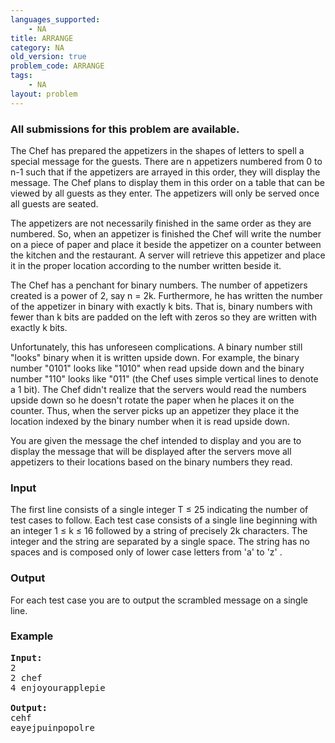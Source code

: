 ```yaml
---
languages_supported:
    - NA
title: ARRANGE
category: NA
old_version: true
problem_code: ARRANGE
tags:
    - NA
layout: problem
---
```

###  All submissions for this problem are available. 

The Chef has prepared the appetizers in the shapes of letters to spell a special message for the guests. There are n appetizers numbered from 0 to n-1 such that if the appetizers are arrayed in this order, they will display the message. The Chef plans to display them in this order on a table that can be viewed by all guests as they enter. The appetizers will only be served once all guests are seated.

The appetizers are not necessarily finished in the same order as they are numbered. So, when an appetizer is finished the Chef will write the number on a piece of paper and place it beside the appetizer on a counter between the kitchen and the restaurant. A server will retrieve this appetizer and place it in the proper location according to the number written beside it.

The Chef has a penchant for binary numbers. The number of appetizers created is a power of 2, say n = 2k. Furthermore, he has written the number of the appetizer in binary with exactly k bits. That is, binary numbers with fewer than k bits are padded on the left with zeros so they are written with exactly k bits.

Unfortunately, this has unforeseen complications. A binary number still "looks" binary when it is written upside down. For example, the binary number "0101" looks like "1010" when read upside down and the binary number "110" looks like "011" (the Chef uses simple vertical lines to denote a 1 bit). The Chef didn't realize that the servers would read the numbers upside down so he doesn't rotate the paper when he places it on the counter. Thus, when the server picks up an appetizer they place it the location indexed by the binary number when it is read upside down.

You are given the message the chef intended to display and you are to display the message that will be displayed after the servers move all appetizers to their locations based on the binary numbers they read.

### Input

The first line consists of a single integer T ≤ 25 indicating the number of test cases to follow. Each test case consists of a single line beginning with an integer 1 ≤ k ≤ 16 followed by a string of precisely 2k characters. The integer and the string are separated by a single space. The string has no spaces and is composed only of lower case letters from 'a' to 'z' .

### Output

For each test case you are to output the scrambled message on a single line.

### Example

<pre><b>Input:</b>
2
2 chef
4 enjoyourapplepie

<b>Output:</b>
cehf
eayejpuinpopolre
</pre>